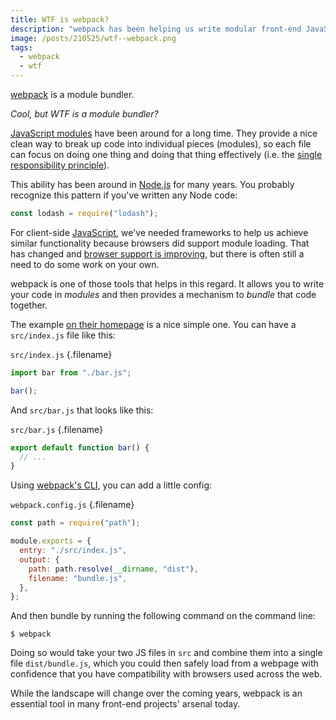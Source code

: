 ```yaml
---
title: WTF is webpack?
description: "webpack has been helping us write modular front-end JavaScript for many years. Learn the basics of module bundling and why webpack is so powerful."
image: /posts/210525/wtf--webpack.png
tags:
  - webpack
  - wtf
---
```


[webpack](https://webpack.js.org/) is a module bundler.

_Cool, but WTF is a module bundler?_

[JavaScript modules](https://developer.mozilla.org/en-US/docs/Web/JavaScript/Guide/Modules) have been around for a long time. They provide a nice clean way to break up code into individual pieces (modules), so each file can focus on doing one thing and doing that thing effectively (i.e. the [single responsibility principle](/posts/wtf-is-single-responsibility-principle)).

This ability has been around in [Node.js](/posts/wtf-is-node) for many years. You probably recognize this pattern if you've written any Node code:

```js
const lodash = require("lodash");
```

For client-side [JavaScript](/posts/wtf-is-javascript), we've needed frameworks to help us achieve similar functionality because browsers did support module loading. That has changed and [browser support is improving](https://developer.mozilla.org/en-US/docs/Web/JavaScript/Guide/Modules#browser_support), but there is often still a need to do some work on your own.

webpack is one of those tools that helps in this regard. It allows you to write your code in _modules_ and then provides a mechanism to _bundle_ that code together.

The example [on their homepage](https://webpack.js.org/) is a nice simple one. You can have a `src/index.js` file like this:

`src/index.js` {.filename}

```js
import bar from "./bar.js";

bar();
```

And `src/bar.js` that looks like this:

`src/bar.js` {.filename}

```js
export default function bar() {
  // ...
}
```

Using [webpack's CLI](https://webpack.js.org/api/cli/), you can add a little config:

`webpack.config.js` {.filename}

```js
const path = require("path");

module.exports = {
  entry: "./src/index.js",
  output: {
    path: path.resolve(__dirname, "dist"),
    filename: "bundle.js",
  },
};
```

And then bundle by running the following command on the command line:

    $ webpack

Doing so would take your two JS files in `src` and combine them into a single file `dist/bundle.js`, which you could then safely load from a webpage with confidence that you have compatibility with browsers used across the web.

While the landscape will change over the coming years, webpack is an essential tool in many front-end projects' arsenal today.
